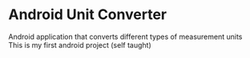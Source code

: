 # Android Unit Converter
Android application that converts different types of measurement units <br />
This is my first android project (self taught)
